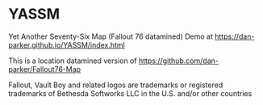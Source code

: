# YASSM
Yet Another Seventy-Six Map (Fallout 76 datamined)
Demo at https://dan-parker.github.io/YASSM/index.html


This is a location datamined version of https://github.com/dan-parker/Fallout76-Map
















Fallout, Vault Boy and related logos are trademarks or registered trademarks of Bethesda Softworks LLC in the U.S. and/or other countries
